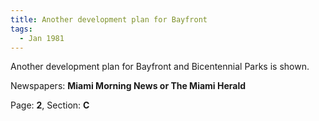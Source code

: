 ```yaml
---  
title: Another development plan for Bayfront  
tags:  
  - Jan 1981  
---  
```

  
Another development plan for Bayfront and Bicentennial Parks is shown.  
  
Newspapers: **Miami Morning News or The Miami Herald**  
  
Page: **2**, Section: **C** 
